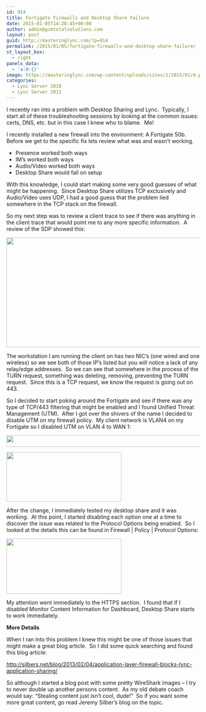 ```yaml
---
id: 914
title: Fortigate Firewalls and Desktop Share Failure
date: 2015-01-05T14:28:45+00:00
author: admin@gcmtotalsolutions.com
layout: post
guid: http://masteringlync.com/?p=914
permalink: /2015/01/05/fortigate-firewalls-and-desktop-share-failure/
st_layout_box:
  - right
panels_data:
  - 'a:0:{}'
image: https://masteringlync.com/wp-content/uploads/sites/2/2015/01/4.png
categories:
  - Lync Server 2010
  - Lync Server 2013
---
```

I recently ran into a problem with Desktop Sharing and Lync.  Typically, I start all of these troubleshooting sessions by looking at the common issues: certs, DNS, etc. but in this case I knew who to blame.  Me!

I recently installed a new firewall into the environment: A Fortigate 50b.  Before we get to the specific fix lets review what was and wasn&#8217;t working.

  * Presence worked both ways
  * IM&#8217;s worked both ways
  * Audio/Video worked both ways
  * Desktop Share would fail on setup

With this knowledge, I could start making some very good guesses of what might be happening.  Since Desktop Share utilizes TCP exclusively and Audio/Video uses UDP, I had a good guess that the problem lied somewhere in the TCP stack on the firewall.

So my next step was to review a client trace to see if there was anything in the client trace that would point me to any more specific information.  A review of the SDP showed this:

[<img class="alignnone wp-image-915 size-full" src="https://i0.wp.com/masteringlync.gcmtotalsolutions.com/wp-content/uploads/sites/2/2015/01/1.png?resize=639%2C286&#038;ssl=1" alt="" width="639" height="286" srcset="https://i1.wp.com/masteringlync.com/wp-content/uploads/sites/2/2015/01/1.png?w=639&ssl=1 639w, https://i1.wp.com/masteringlync.com/wp-content/uploads/sites/2/2015/01/1.png?resize=300%2C134&ssl=1 300w" sizes="(max-width: 639px) 100vw, 639px" data-recalc-dims="1" />](https://i0.wp.com/masteringlync.gcmtotalsolutions.com/wp-content/uploads/sites/2/2015/01/1.png)

The workstation I am running the client on has two NIC&#8217;s (one wired and one wireless) so we see both of those IP&#8217;s listed but you will notice a lack of any relay/edge addresses.  So we can see that somewhere in the process of the TURN request, something was deleting, removing, preventing the TURN request.  Since this is a TCP request, we know the request is going out on 443.

So I decided to start poking around the Fortigate and see if there was any type of TCP/443 filtering that might be enabled and I found Unified Threat Management (UTM).  After I got over the shivers of the name I decided to disable UTM on my firewall policy.  My client network is VLAN4 on my Fortigate so I disabled UTM on VLAN 4 to WAN 1:

[<img class="alignnone wp-image-916 size-full" src="https://i2.wp.com/masteringlync.gcmtotalsolutions.com/wp-content/uploads/sites/2/2015/01/2.png?resize=696%2C30&#038;ssl=1" alt="" width="696" height="30" srcset="https://i1.wp.com/masteringlync.com/wp-content/uploads/sites/2/2015/01/2.png?w=696&ssl=1 696w, https://i1.wp.com/masteringlync.com/wp-content/uploads/sites/2/2015/01/2.png?resize=300%2C13&ssl=1 300w" sizes="(max-width: 696px) 100vw, 696px" data-recalc-dims="1" />](https://i2.wp.com/masteringlync.gcmtotalsolutions.com/wp-content/uploads/sites/2/2015/01/2.png)

[<img class="alignnone wp-image-917 size-medium" src="https://i1.wp.com/masteringlync.gcmtotalsolutions.com/wp-content/uploads/sites/2/2015/01/3-300x129.png?resize=300%2C129&#038;ssl=1" alt="" width="300" height="129" srcset="https://i2.wp.com/masteringlync.com/wp-content/uploads/sites/2/2015/01/3.png?resize=300%2C129&ssl=1 300w, https://i2.wp.com/masteringlync.com/wp-content/uploads/sites/2/2015/01/3.png?w=555&ssl=1 555w" sizes="(max-width: 300px) 100vw, 300px" data-recalc-dims="1" />](https://i1.wp.com/masteringlync.gcmtotalsolutions.com/wp-content/uploads/sites/2/2015/01/3.png)

After the change, I immediately tested my desktop share and it was working.  At this point, I started disabling each option one at a time to discover the issue was related to the Protocol Options being enabled.  So I looked at the details this can be found in Firewall | Policy | Protocol Options:

[<img class="alignnone wp-image-918 size-medium" src="https://i1.wp.com/masteringlync.gcmtotalsolutions.com/wp-content/uploads/sites/2/2015/01/4-300x144.png?resize=300%2C144&#038;ssl=1" alt="" width="300" height="144" srcset="https://i1.wp.com/masteringlync.com/wp-content/uploads/sites/2/2015/01/4.png?resize=300%2C144&ssl=1 300w, https://i1.wp.com/masteringlync.com/wp-content/uploads/sites/2/2015/01/4.png?w=628&ssl=1 628w" sizes="(max-width: 300px) 100vw, 300px" data-recalc-dims="1" />](https://i1.wp.com/masteringlync.gcmtotalsolutions.com/wp-content/uploads/sites/2/2015/01/4.png)

My attention went immediately to the HTTPS section.  I found that if I disabled Monitor Content Information for Dashboard, Desktop Share starts to work immediately.

**More Details**

When I ran into this problem I knew this might be one of those issues that might make a great blog article.  So I did some quick searching and found this blog article:

<http://silbers.net/blog/2013/02/04/application-layer-firewall-blocks-lync-application-sharing/>

So although I started a blog post with some pretty WireShark images &#8211; I try to never double up another persons content.  As my old debate coach would say: &#8220;Stealing content just isn&#8217;t cool, dude!&#8221;  So if you want some more great content, go read Jeremy Silber&#8217;s blog on the topic.

&nbsp;